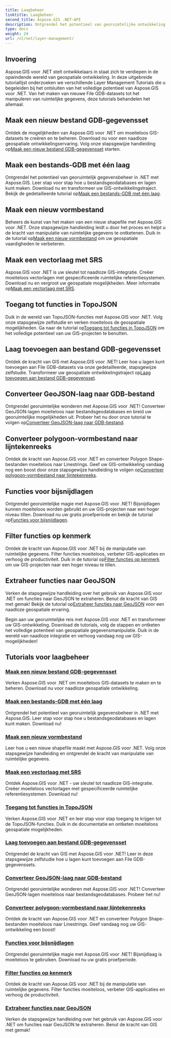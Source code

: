 ```yaml
---
title: Laagbeheer
linktitle: Laagbeheer
second_title: Aspose.GIS .NET-API
description: Ontgrendel het potentieel van georuimtelijke ontwikkeling met Aspose.GIS voor .NET-tutorials. Creëer, beheer en manipuleer moeiteloos GIS-datasets.
type: docs
weight: 24
url: /nl/net/layer-management/
---
```

## Invoering

Aspose.GIS voor .NET stelt ontwikkelaars in staat zich te verdiepen in de opwindende wereld van geospatiale ontwikkeling. In deze uitgebreide tutoriallijst onderzoeken we verschillende Layer Management Tutorials die u begeleiden bij het ontsluiten van het volledige potentieel van Aspose.GIS voor .NET. Van het maken van nieuwe File GDB-datasets tot het manipuleren van ruimtelijke gegevens, deze tutorials behandelen het allemaal.

## Maak een nieuw bestand GDB-gegevensset 
 Ontdek de mogelijkheden van Aspose.GIS voor .NET om moeiteloos GIS-datasets te creëren en te beheren. Download nu voor een naadloze geospatiale ontwikkelingservaring. Volg onze stapsgewijze handleiding op[Maak een nieuw bestand GDB-gegevensset](./create-new-file-gdb-dataset/) starten.

## Maak een bestands-GDB met één laag 
 Ontgrendel het potentieel van georuimtelijk gegevensbeheer in .NET met Aspose.GIS. Leer stap voor stap hoe u bestandsgeodatabases en lagen kunt maken. Download nu en transformeer uw GIS-ontwikkelingstraject. Bekijk de gedetailleerde tutorial op[Maak een bestands-GDB met één laag](./create-file-gdb-with-single-layer/).

## Maak een nieuw vormbestand 
 Beheers de kunst van het maken van een nieuw shapefile met Aspose.GIS voor .NET. Onze stapsgewijze handleiding leidt u door het proces en helpt u de kracht van manipulatie van ruimtelijke gegevens te ontketenen. Duik in de tutorial op[Maak een nieuw vormbestand](./create-new-shapefile/) om uw geospatiale vaardigheden te verbeteren.

## Maak een vectorlaag met SRS 
Aspose.GIS voor .NET is uw sleutel tot naadloze GIS-integratie. Creëer moeiteloos vectorlagen met gespecificeerde ruimtelijke referentiesystemen. Download nu en vergroot uw geospatiale mogelijkheden. Meer informatie op[Maak een vectorlaag met SRS](./create-vector-layer-with-srs/).

## Toegang tot functies in TopoJSON 
 Duik in de wereld van TopoJSON-functies met Aspose.GIS voor .NET. Volg onze stapsgewijze zelfstudie en verken moeiteloos de geospatiale mogelijkheden. Ga naar de tutorial op[Toegang tot functies in TopoJSON](./access-features-in-topojson/) om het volledige potentieel van uw GIS-projecten te benutten.

## Laag toevoegen aan bestand GDB-gegevensset 
 Ontdek de kracht van GIS met Aspose.GIS voor .NET! Leer hoe u lagen kunt toevoegen aan File GDB-datasets via onze gedetailleerde, stapsgewijze zelfstudie. Transformeer uw geospatiale ontwikkelingstraject op[Laag toevoegen aan bestand GDB-gegevensset](./add-layer-to-file-gdb-dataset/).

## Converteer GeoJSON-laag naar GDB-bestand 
 Ontgrendel georuimtelijke wonderen met Aspose.GIS voor .NET! Converteer GeoJSON-lagen moeiteloos naar bestandsgeodatabases en breid uw georuimtelijke mogelijkheden uit. Probeer het nu door onze tutorial te volgen op[Converteer GeoJSON-laag naar GDB-bestand](./convert-geojson-layer-to-file-gdb/).

## Converteer polygoon-vormbestand naar lijntekenreeks 
Ontdek de kracht van Aspose.GIS voor .NET en converteer Polygon Shape-bestanden moeiteloos naar Linestrings. Geef uw GIS-ontwikkeling vandaag nog een boost door onze stapsgewijze handleiding te volgen op[Converteer polygoon-vormbestand naar lijntekenreeks](./convert-polygon-shapefile-to-linestring/).

## Functies voor bijsnijdlagen 
 Ontgrendel georuimtelijke magie met Aspose.GIS voor .NET! Bijsnijdlagen kunnen moeiteloos worden gebruikt en uw GIS-projecten naar een hoger niveau tillen. Download nu uw gratis proefperiode en bekijk de tutorial op[Functies voor bijsnijdlagen](./crop-layer-features/).

## Filter functies op kenmerk 
 Ontdek de kracht van Aspose.GIS voor .NET bij de manipulatie van ruimtelijke gegevens. Filter functies moeiteloos, verbeter GIS-applicaties en verhoog de productiviteit. Duik in de tutorial op[Filter functies op kenmerk](./filter-features-by-attribute/) om uw GIS-projecten naar een hoger niveau te tillen.

## Extraheer functies naar GeoJSON 
 Verken de stapsgewijze handleiding over het gebruik van Aspose.GIS voor .NET om functies naar GeoJSON te extraheren. Benut de kracht van GIS met gemak! Bekijk de tutorial op[Extraheer functies naar GeoJSON](./extract-features-to-geojson/) voor een naadloze geospatiale ervaring.

Begin aan uw georuimtelijke reis met Aspose.GIS voor .NET en transformeer uw GIS-ontwikkeling. Download de tutorials, volg de stappen en ontketen het volledige potentieel van geospatiale gegevensmanipulatie. Duik in de wereld van naadloze integratie en verhoog vandaag nog uw GIS-mogelijkheden!
## Tutorials voor laagbeheer
### [Maak een nieuw bestand GDB-gegevensset](./create-new-file-gdb-dataset/)
Verken Aspose.GIS voor .NET om moeiteloos GIS-datasets te maken en te beheren. Download nu voor naadloze geospatiale ontwikkeling. 
### [Maak een bestands-GDB met één laag](./create-file-gdb-with-single-layer/)
Ontgrendel het potentieel van georuimtelijk gegevensbeheer in .NET met Aspose.GIS. Leer stap voor stap hoe u bestandsgeodatabases en lagen kunt maken. Download nu!
### [Maak een nieuw vormbestand](./create-new-shapefile/)
Leer hoe u een nieuw shapefile maakt met Aspose.GIS voor .NET. Volg onze stapsgewijze handleiding en ontgrendel de kracht van manipulatie van ruimtelijke gegevens.
### [Maak een vectorlaag met SRS](./create-vector-layer-with-srs/)
Ontdek Aspose.GIS voor .NET - uw sleutel tot naadloze GIS-integratie. Creëer moeiteloos vectorlagen met gespecificeerde ruimtelijke referentiesystemen. Download nu!
### [Toegang tot functies in TopoJSON](./access-features-in-topojson/)
Verken Aspose.GIS voor .NET en leer stap voor stap toegang te krijgen tot de TopoJSON-functies. Duik in de documentatie en ontketen moeiteloos geospatiale mogelijkheden.
### [Laag toevoegen aan bestand GDB-gegevensset](./add-layer-to-file-gdb-dataset/)
Ontgrendel de kracht van GIS met Aspose.GIS voor .NET! Leer in deze stapsgewijze zelfstudie hoe u lagen kunt toevoegen aan File GDB-gegevenssets.
### [Converteer GeoJSON-laag naar GDB-bestand](./convert-geojson-layer-to-file-gdb/)
Ontgrendel georuimtelijke wonderen met Aspose.GIS voor .NET! Converteer GeoJSON-lagen moeiteloos naar bestandsgeodatabases. Probeer het nu!
### [Converteer polygoon-vormbestand naar lijntekenreeks](./convert-polygon-shapefile-to-linestring/)
Ontdek de kracht van Aspose.GIS voor .NET en converteer Polygon Shape-bestanden moeiteloos naar Linestrings. Geef vandaag nog uw GIS-ontwikkeling een boost!
### [Functies voor bijsnijdlagen](./crop-layer-features/)
Ontgrendel georuimtelijke magie met Aspose.GIS voor .NET! Bijsnijdlaag is moeiteloos te gebruiken. Download nu uw gratis proefperiode.
### [Filter functies op kenmerk](./filter-features-by-attribute/)
Ontdek de kracht van Aspose.GIS voor .NET bij de manipulatie van ruimtelijke gegevens. Filter functies moeiteloos, verbeter GIS-applicaties en verhoog de productiviteit.
### [Extraheer functies naar GeoJSON](./extract-features-to-geojson/)
Verken de stapsgewijze handleiding over het gebruik van Aspose.GIS voor .NET om functies naar GeoJSON te extraheren. Benut de kracht van GIS met gemak! 